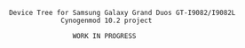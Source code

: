                 Device Tree for Samsung Galaxy Grand Duos GT-I9082/I9082L
                             Cynogenmod 10.2 project

                                WORK IN PROGRESS
